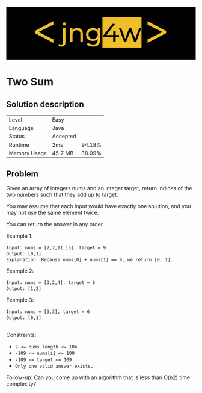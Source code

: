 ![cover](../../resources/jng4w.jpg)

# Two Sum
## Solution description

|  |  ||
| :--- | :--- |:---|
| Level | Easy ||
| Language | Java ||
| Status | Accepted ||
| Runtime | 2ms | 94.18% |
| Memory Usage| 45.7 MB | 38.09% |


## Problem
Given an array of integers nums and an integer target, return indices of the two numbers such that they add up to target.

You may assume that each input would have exactly one solution, and you may not use the same element twice.

You can return the answer in any order.

 

Example 1:
```
Input: nums = [2,7,11,15], target = 9
Output: [0,1]
Explanation: Because nums[0] + nums[1] == 9, we return [0, 1].
```
Example 2:

```
Input: nums = [3,2,4], target = 6
Output: [1,2]
```
Example 3:
```
Input: nums = [3,3], target = 6
Output: [0,1]
 
```
Constraints:

* `2 <= nums.length <= 104`
* `-109 <= nums[i] <= 109`
* `-109 <= target <= 109`
* `Only one valid answer exists.`
 

Follow-up: Can you come up with an algorithm that is less than O(n2) time complexity?

